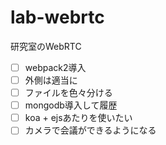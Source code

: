 # lab-webrtc
研究室のWebRTC
- [ ] webpack2導入
- [ ] 外側は適当に
- [ ] ファイルを色々分ける
- [ ] mongodb導入して履歴
- [ ] koa + ejsあたりを使いたい
- [ ] カメラで会議ができるようになる
